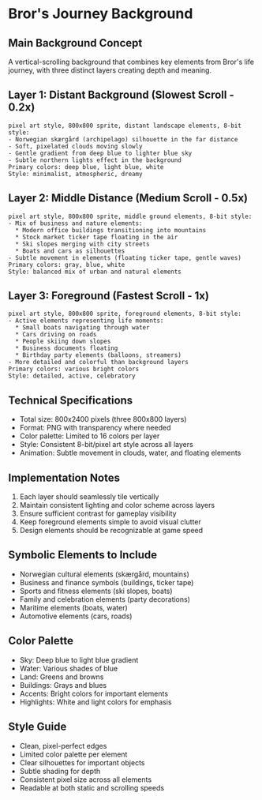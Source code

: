 # Bror's Journey Background

## Main Background Concept
A vertical-scrolling background that combines key elements from Bror's life journey, with three distinct layers creating depth and meaning.

## Layer 1: Distant Background (Slowest Scroll - 0.2x)
```
pixel art style, 800x800 sprite, distant landscape elements, 8-bit style:
- Norwegian skærgård (archipelago) silhouette in the far distance
- Soft, pixelated clouds moving slowly
- Gentle gradient from deep blue to lighter blue sky
- Subtle northern lights effect in the background
Primary colors: deep blue, light blue, white
Style: minimalist, atmospheric, dreamy
```

## Layer 2: Middle Distance (Medium Scroll - 0.5x)
```
pixel art style, 800x800 sprite, middle ground elements, 8-bit style:
- Mix of business and nature elements:
  * Modern office buildings transitioning into mountains
  * Stock market ticker tape floating in the air
  * Ski slopes merging with city streets
  * Boats and cars as silhouettes
- Subtle movement in elements (floating ticker tape, gentle waves)
Primary colors: gray, blue, white
Style: balanced mix of urban and natural elements
```

## Layer 3: Foreground (Fastest Scroll - 1x)
```
pixel art style, 800x800 sprite, foreground elements, 8-bit style:
- Active elements representing life moments:
  * Small boats navigating through water
  * Cars driving on roads
  * People skiing down slopes
  * Business documents floating
  * Birthday party elements (balloons, streamers)
- More detailed and colorful than background layers
Primary colors: various bright colors
Style: detailed, active, celebratory
```

## Technical Specifications
- Total size: 800x2400 pixels (three 800x800 layers)
- Format: PNG with transparency where needed
- Color palette: Limited to 16 colors per layer
- Style: Consistent 8-bit/pixel art style across all layers
- Animation: Subtle movement in clouds, water, and floating elements

## Implementation Notes
1. Each layer should seamlessly tile vertically
2. Maintain consistent lighting and color scheme across layers
3. Ensure sufficient contrast for gameplay visibility
4. Keep foreground elements simple to avoid visual clutter
5. Design elements should be recognizable at game speed

## Symbolic Elements to Include
- Norwegian cultural elements (skærgård, mountains)
- Business and finance symbols (buildings, ticker tape)
- Sports and fitness elements (ski slopes, boats)
- Family and celebration elements (party decorations)
- Maritime elements (boats, water)
- Automotive elements (cars, roads)

## Color Palette
- Sky: Deep blue to light blue gradient
- Water: Various shades of blue
- Land: Greens and browns
- Buildings: Grays and blues
- Accents: Bright colors for important elements
- Highlights: White and light colors for emphasis

## Style Guide
- Clean, pixel-perfect edges
- Limited color palette per element
- Clear silhouettes for important objects
- Subtle shading for depth
- Consistent pixel size across all elements
- Readable at both static and scrolling speeds 